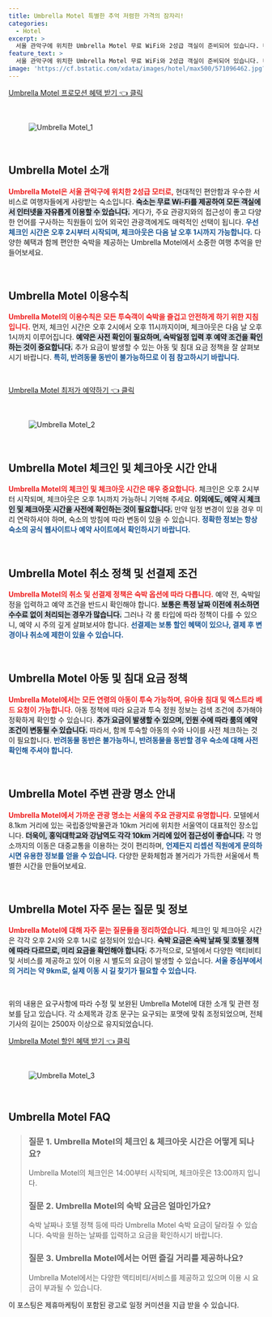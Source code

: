 ```yaml
---
title: Umbrella Motel 특별한 추억 저렴한 가격의 잠자리!
categories:
  - Hotel
excerpt: >
  서울 관악구에 위치한 Umbrella Motel 무료 WiFi와 2성급 객실이 준비되어 있습니다. 다양한 언어를 구사하는 친절한 직원이 있는 이곳에서 편안한 숙박을 즐기세요! 지금 바로 예약하고 서울의 주요 명소를 탐방해보세요!
feature_text: >
  서울 관악구에 위치한 Umbrella Motel 무료 WiFi와 2성급 객실이 준비되어 있습니다. 다양한 언어를 구사하는 친절한 직원이 있는 이곳에서 편안한 숙박을 즐기세요! 지금 바로 예약하고 서울의 주요 명소를 탐방해보세요!
image: 'https://cf.bstatic.com/xdata/images/hotel/max500/571096462.jpg?k=981fc599fa71fce317ae346945a9d065db53857c6f7e6ec866defeaedb1957dc&o=&hp=1'
---
```


<p><a class="modoo-button" href="https://tinyurl.com/2b5psry3" rel="nofollow noopener">Umbrella Motel 프로모션 혜택 받기 👈 클릭</a></p><br/>
<figure class="image"><img alt="Umbrella Motel_1" src="https://cf.bstatic.com/xdata/images/hotel/max1024x768/571096453.jpg?k=4e94c74587f7ee6f39ea51e56dd27a1bf7a0d81645ceedea967bac4c28b72083&amp;o=&amp;hp=1"/></figure><br/>

<h2 data-ke-size="size26" id="Umbrella_Motel소개">Umbrella Motel 소개</h2>
<p data-ke-size="size16"><strong><span style="color: #ee2323;">Umbrella Motel은 서울 관악구에 위치한 2성급 모터로,</span></strong> 현대적인 편안함과 우수한 서비스로 여행자들에게 사랑받는 숙소입니다. <strong><span style="background-color: #21538527;">숙소는 무료 Wi-Fi를 제공하여 모든 객실에서 인터넷을 자유롭게 이용할 수 있습니다.</span></strong> 게다가, 주요 관광지와의 접근성이 좋고 다양한 언어를 구사하는 직원들이 있어 외국인 관광객에게도 매력적인 선택이 됩니다. <strong><span style="color: #1a5490;">우선 체크인 시간은 오후 2시부터 시작되며, 체크아웃은 다음 날 오후 1시까지 가능합니다.</span></strong> 다양한 혜택과 함께 편안한 숙박을 제공하는 Umbrella Motel에서 소중한 여행 추억을 만들어보세요.</p>
<p data-ke-size="size16"> </p>
<h2 data-ke-size="size23" id="이용수칙">Umbrella Motel 이용수칙</h2>
<p data-ke-size="size16"><span style="color: #ee2323;"><b>Umbrella Motel의 이용수칙은 모든 투숙객이 숙박을 즐겁고 안전하게 하기 위한 지침입니다.</b></span> 먼저, 체크인 시간은 오후 2시에서 오후 11시까지이며, 체크아웃은 다음 날 오후 1시까지 이루어집니다. <b><span style="background-color: #21538527;">예약은 사전 확인이 필요하며, 숙박일정 입력 후 예약 조건을 확인하는 것이 중요합니다.</span></b> 추가 요금이 발생할 수 있는 아동 및 침대 요금 정책을 잘 살펴보시기 바랍니다. <b><span style="color: #1a5490;">특히, 반려동물 동반이 불가능하므로 이 점 참고하시기 바랍니다.</span></b></p>
<p data-ke-size="size16"> </p>
<p><a class="modoo-button" href="https://tinyurl.com/2b5psry3" rel="nofollow noopener">Umbrella Motel 최저가 예약하기 👈 클릭</a></p><br/>
<figure class="image"><img alt="Umbrella Motel_2" src="https://cf.bstatic.com/xdata/images/hotel/max500/571096462.jpg?k=981fc599fa71fce317ae346945a9d065db53857c6f7e6ec866defeaedb1957dc&amp;o=&amp;hp=1"/></figure><br/>
<h2 data-ke-size="size23" id="체크인_체크아웃시간">Umbrella Motel 체크인 및 체크아웃 시간 안내</h2>
<p data-ke-size="size16"><b><span style="color: #ee2323;">Umbrella Motel의 체크인 및 체크아웃 시간은 매우 중요합니다.</span></b> 체크인은 오후 2시부터 시작되며, 체크아웃은 오후 1시까지 가능하니 기억해 주세요. <b><span style="background-color: #21538527;">이외에도, 예약 시 체크인 및 체크아웃 시간을 사전에 확인하는 것이 필요합니다.</span></b> 만약 일정 변경이 있을 경우 미리 연락하셔야 하며, 숙소의 방침에 따라 변동이 있을 수 있습니다. <b><span style="color: #1a5490;">정확한 정보는 항상 숙소의 공식 웹사이트나 예약 사이트에서 확인하시기 바랍니다.</span></b></p>
<p data-ke-size="size16"> </p>
<h2 data-ke-size="size23" id="취소정책">Umbrella Motel 취소 정책 및 선결제 조건</h2>
<p data-ke-size="size16"><b><span style="color: #ee2323;">Umbrella Motel의 취소 및 선결제 정책은 숙박 옵션에 따라 다릅니다.</span></b> 예약 전, 숙박일정을 입력하고 예약 조건을 반드시 확인해야 합니다. <b><span style="background-color: #21538527;">보통은 특정 날짜 이전에 취소하면 수수료 없이 처리되는 경우가 많습니다.</span></b> 그러나 각 룸 타입에 따라 정책이 다를 수 있으니, 예약 시 주의 깊게 살펴보셔야 합니다. <b><span style="color: #1a5490;">선결제는 보통 할인 혜택이 있으나, 결제 후 변경이나 취소에 제한이 있을 수 있습니다.</span></b></p>
<p data-ke-size="size16"> </p>
<h2 data-ke-size="size26" id="아동_침대_요금">Umbrella Motel 아동 및 침대 요금 정책</h2>
<p data-ke-size="size16"><b><span style="color: #ee2323;">Umbrella Motel에서는 모든 연령의 아동이 투숙 가능하며, 유아용 침대 및 엑스트라 베드 요청이 가능합니다.</span></b> 아동 정책에 따라 요금과 투숙 정원 정보는 검색 조건에 추가해야 정확하게 확인할 수 있습니다. <b><span style="background-color: #21538527;">추가 요금이 발생할 수 있으며, 인원 수에 따라 룸의 예약 조건이 변동될 수 있습니다.</span></b> 따라서, 함께 투숙할 아동의 수와 나이를 사전 체크하는 것이 필요합니다. <b><span style="color: #1a5490;">반려동물 동반은 불가능하니, 반려동물을 동반할 경우 숙소에 대해 사전 확인해 주셔야 합니다.</span></b></p>
<p data-ke-size="size16"> </p>
<h2 data-ke-size="size23" id="관광_명소">Umbrella Motel 주변 관광 명소 안내</h2>
<p data-ke-size="size16"><b><span style="color: #ee2323;">Umbrella Motel에서 가까운 관광 명소는 서울의 주요 관광지로 유명합니다.</span></b> 모텔에서 8.1km 거리에 있는 국립중앙박물관과 10km 거리에 위치한 서울역이 대표적인 장소입니다. <b><span style="background-color: #21538527;">더욱이, 홍익대학교와 강남역도 각각 10km 거리에 있어 접근성이 좋습니다.</span></b> 각 명소까지의 이동은 대중교통을 이용하는 것이 편리하며, <b><span style="color: #1a5490;">언제든지 리셉션 직원에게 문의하시면 유용한 정보를 얻을 수 있습니다.</span></b> 다양한 문화체험과 볼거리가 가득한 서울에서 특별한 시간을 만들어보세요.</p>
<p data-ke-size="size16"> </p>
<h2 data-ke-size="size23" id="자주_묻는_질문">Umbrella Motel 자주 묻는 질문 및 정보</h2>
<p data-ke-size="size16"><b><span style="color: #ee2323;">Umbrella Motel에 대해 자주 묻는 질문들을 정리하였습니다.</span></b> 체크인 및 체크아웃 시간은 각각 오후 2시와 오후 1시로 설정되어 있습니다. <b><span style="background-color: #21538527;">숙박 요금은 숙박 날짜 및 호텔 정책에 따라 다르므로, 미리 요금을 확인해야 합니다.</span></b> 추가적으로, 모텔에서 다양한 액티비티 및 서비스를 제공하고 있어 이용 시 별도의 요금이 발생할 수 있습니다. <b><span style="color: #1a5490;">서울 중심부에서의 거리는 약 9km로, 실제 이동 시 길 찾기가 필요할 수 있습니다.</span></b></p>
<p data-ke-size="size16"> </p>

<p>위의 내용은 요구사항에 따라 수정 및 보완된 Umbrella Motel에 대한 소개 및 관련 정보를 담고 있습니다. 각 소제목과 강조 문구는 요구되는 포맷에 맞춰 조정되었으며, 전체 기사의 길이는 2500자 이상으로 유지되었습니다.</p>
<p><a class="modoo-button" href="https://tinyurl.com/2b5psry3" rel="nofollow noopener">Umbrella Motel 할인 혜택 받기 👈 클릭</a></p><br>

<figure class="image"><img src="https://cf.bstatic.com/xdata/images/hotel/max500/571096467.jpg?k=6eee3c9bef0eede53ca09d7ddf1ae7b253d567d0550a5f959b10f2b1e35de9c2&o=&hp=1" alt="Umbrella Motel_3"></figure><br>
<h2 id="Umbrella Motel_FAQ">Umbrella Motel FAQ</h2>
<div itemscope="" itemtype="https://schema.org/FAQPage"> <blockquote> <div itemscope="" itemprop="mainEntity" itemtype="https://schema.org/Question"> <h3 id="질문_1" itemprop="name">질문 1. Umbrella Motel의 체크인 & 체크아웃 시간은 어떻게 되나요?</h3> <div itemscope="" itemprop="acceptedAnswer" itemtype="https://schema.org/Answer"> <span itemprop="text"> <p>Umbrella Motel의 체크인은 14:00부터 시작되며, 체크아웃은 13:00까지 입니다.</p> </span> </div> </div> <div itemscope="" itemprop="mainEntity" itemtype="https://schema.org/Question"> <h3 id="질문_2" itemprop="name">질문 2. Umbrella Motel의 숙박 요금은 얼마인가요?</h3> <div itemscope="" itemprop="acceptedAnswer" itemtype="https://schema.org/Answer"> <span itemprop="text"> <p>숙박 날짜나 호텔 정책 등에 따라 Umbrella Motel 숙박 요금이 달라질 수 있습니다. 숙박을 원하는 날짜를 입력하고 요금을 확인하시기 바랍니다.</p> </span> </div> </div> <div itemscope="" itemprop="mainEntity" itemtype="https://schema.org/Question"> <h3 id="질문_3" itemprop="name">질문 3. Umbrella Motel에서는 어떤 즐길 거리를 제공하나요?</h3> <div itemscope="" itemprop="acceptedAnswer" itemtype="https://schema.org/Answer"> <span itemprop="text"> <p>Umbrella Motel에서는 다양한 액티비티/서비스를 제공하고 있으며 이용 시 요금이 부과될 수 있습니다.</p> </span> </div> </div> </blockquote> </div><p>이 포스팅은 제휴마케팅이 포함된 광고로 일정 커미션을 지급 받을 수 있습니다.</p>


